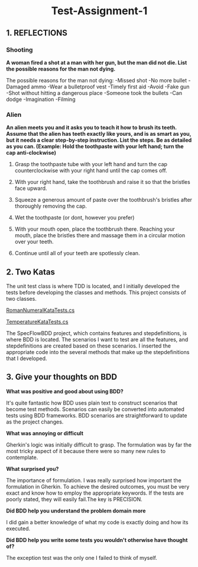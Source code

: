 <h1 align="center">Test-Assignment-1</h1>


## 1. REFLECTIONS

### Shooting

**A woman fired a shot at a man with her gun, but the man did not die. List the possible
reasons for the man not dying.**

The possible reasons for the man not dying:
 -Missed shot
 -No more bullet
 -Damaged ammo
 -Wear a bulletproof vest
 -Timely first aid
 -Avoid
 -Fake gun
 -Shot without hitting a dangerous place
 -Someone took the bullets
 -Can dodge
 -Imagination
 -Filming
 
 ### Alien
 **An alien meets you and it asks you to teach it how to brush its teeth. Assume that the alien has teeth exactly like yours, and is as smart as you, but it needs a clear step-by-step instruction. List the steps. Be as detailed as you can. (Example: Hold the toothpaste with your left hand; turn the cap anti-clockwise)**
 
1. Grasp the toothpaste tube with your left hand and turn the cap counterclockwise with your right hand until the cap comes off.

2. With your right hand, take the toothbrush and raise it so that the bristles face upward.

3. Squeeze a generous amount of paste over the toothbrush's bristles after thoroughly removing the cap.

4. Wet the toothpaste (or dont, however you prefer)

5. With your mouth open, place the toothbrush there.
Reaching your mouth, place the bristles there and massage them in a circular motion over your teeth.

6. Continue until all of your teeth are spotlessly clean. 

## 2. Two Katas

The unit test class is where TDD is located, and I initially developed the tests before developing the classes and methods. This project consists of two classes. 

[RomanNumeralKataTests.cs](https://github.com/Benjo6/Test-Assignment-1/blob/master/UnitTest/RomanNumeralKataTests.cs) 

[TemperatureKataTests.cs](https://github.com/Benjo6/Test-Assignment-1/blob/master/UnitTest/RomanNumeralKataTests.cs)

The SpecFlowBDD project, which contains features and stepdefinitions, is where BDD is located. The scenarios I want to test are all the features, and stepdefinitions are created based on these scenarios. I inserted the appropriate code into the several methods that make up the stepdefinitions that I developed. 

## 3. Give your thoughts on BDD

**What was positive and good about using BDD?**

It's quite fantastic how BDD uses plain text to construct scenarios that become test methods. Scenarios can easily be converted into automated tests using BDD frameworks. BDD scenarios are straightforward to update as the project changes. 

**What was annoying or difficult**

Gherkin's logic was initially difficult to grasp. The formulation was by far the most tricky aspect of it because there were so many new rules to contemplate. 

**What surprised you?**

The importance of formulation. I was really surprised how important the formulation in Gherkin. To achieve the desired outcomes, you must be very exact and know how to employ the appropriate keywords. If the tests are poorly stated, they will easily fail.The key is PRECISION. 

**Did BDD help you understand the problem domain more**

I did gain a better knowledge of what my code is exactly doing and how its executed.

**Did BDD help you write some tests you wouldn't otherwise have thought of?**

The exception test was the only one I failed to think of myself. 
 
